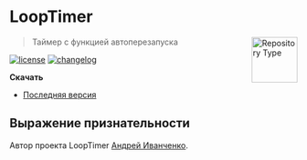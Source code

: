 # LoopTimer

<a href="https://github.com/MaZaiPC/loop-timer-net"><img
  src="http://i.imgur.com/zHSlINX.png" alt="Repository Type"
  width="80" height="80" align="right"></a>

> Таймер с функцией автоперезапуска

[![license][license-image]][license-url]
[![changelog][changelog-image]][changelog-url]


**Скачать**

* [Последняя версия][lastest-version-url]


## Выражение признательности

Автор проекта LoopTimer [Андрей Иванченко](https://vk.com/id27951423).


[changelog-image]: https://img.shields.io/badge/changelog-md-blue.svg?style=flat
[changelog-url]: CHANGELOG.md
[license-image]: https://img.shields.io/npm/l/normalize.css.svg?style=flat
[license-url]: LICENSE.md

[lastest-version-url]: https://github.com/MaZaiPC/loop-timer-net/releases/download/v1.0.1/release.zip (v1.0.1)
